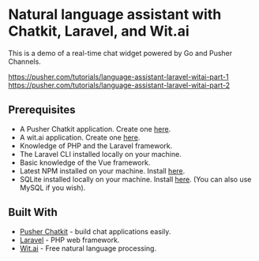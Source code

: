 # Natural language assistant with Chatkit, Laravel, and Wit.ai

This is a demo of a real-time chat widget powered by Go and Pusher Channels.

https://pusher.com/tutorials/language-assistant-laravel-witai-part-1
https://pusher.com/tutorials/language-assistant-laravel-witai-part-2

## Prerequisites

-   A Pusher Chatkit application. Create one [here](https://pusher.com/chatkit).
-   A wit.ai application. Create one [here](https://wit.ai/).
-   Knowledge of PHP and the Laravel framework.
-   The Laravel CLI installed locally on your machine.
-   Basic knowledge of the Vue framework.
-   Latest NPM installed on your machine. Install [here](https://www.npmjs.com/get-npm).
-   SQLite installed locally on your machine. Install [here](https://mislav.net/rails/install-sqlite3/). (You can also use MySQL if you wish).

## Built With

-   [Pusher Chatkit](https://pusher.com/chatkit) - build chat applications easily.
-   [Laravel](https://laravel.com/) - PHP web framework.
-   [Wit.ai](https://wit.ai) - Free natural language processing.
